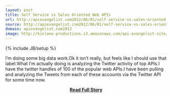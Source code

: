 ```yaml
---
layout: post
title: Self Service vs Sales Oriented Web APIs
url: http://apievangelist.com2012/06/01/self-service-vs-sales-oriented-web-apis/
source: http://apievangelist.com2012/06/01/self-service-vs-sales-oriented-web-apis/
domain: apievangelist.com2012
image: http://kinlane-productions.s3.amazonaws.com/api-evangelist-site/blog/gnip-logo.jpg
---
```

{% include JB/setup %}<p>I’m doing some big data work.Ok it isn’t really, but feels like I should use that label.What I’m actually doing is analyzing the Twitter activity of top APIs.I have the twitter handles of 100 of the popular web APIs.I have been pulling and analyzing the Tweets from each of these accounts via the Twitter API for some time now.</p>
<center><p><a href="http://apievangelist.com2012/06/01/self-service-vs-sales-oriented-web-apis/" style='padding:25px; font-sze:18px; font-weight: bold;'>Read Full Story</a></p></center>
